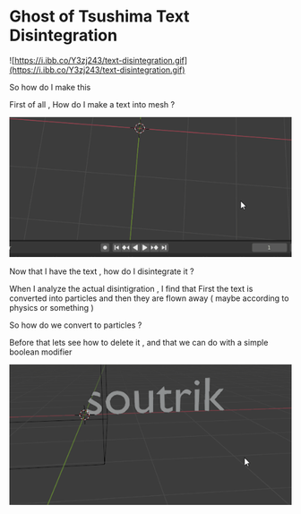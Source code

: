 # Ghost of Tsushima Text Disintegration

![https://i.ibb.co/Y3zj243/text-disintegration.gif](https://i.ibb.co/Y3zj243/text-disintegration.gif)

So how do I make this 

First of all , How do  I make a text into mesh ?

![Ghost%20of%20Tsushima%20Text%20Disintegration%205f21cd506f09453289b2f0091037c935/convert_text_to_mesh.gif](Ghost%20of%20Tsushima%20Text%20Disintegration%205f21cd506f09453289b2f0091037c935/convert_text_to_mesh.gif)

Now that I have the text , how do I disintegrate it ? 

When I analyze the actual disintigration , I find that First the text is converted into particles and then they are flown away ( maybe according to physics or something ) 

So how do we convert to particles ?

Before that lets see how to delete it , and that we can do with a simple boolean modifier

![Ghost%20of%20Tsushima%20Text%20Disintegration%205f21cd506f09453289b2f0091037c935/simple_boolean_.gif](Ghost%20of%20Tsushima%20Text%20Disintegration%205f21cd506f09453289b2f0091037c935/simple_boolean_.gif)